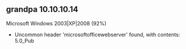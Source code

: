 ## grandpa 10.10.10.14



Microsoft Windows 2003\|XP\|2008 \(92%\)

+ Uncommon header 'microsoftofficewebserver' found, with contents: 5.0\_Pub



